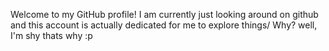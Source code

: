 Welcome to my GitHub profile! I am currently just looking around on github and this account is actually dedicated for me to explore things/ 
Why? well, I'm shy thats why :p
